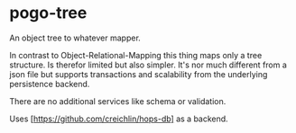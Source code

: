 # pogo-tree

An object tree to whatever mapper.

In contrast to Object-Relational-Mapping this thing maps only a tree structure. Is therefor limited but also simpler.
It's nor much different from a json file but supports transactions and scalability from the underlying persistence backend.

There are no additional services like schema or validation.

Uses [https://github.com/creichlin/hops-db] as a backend.
